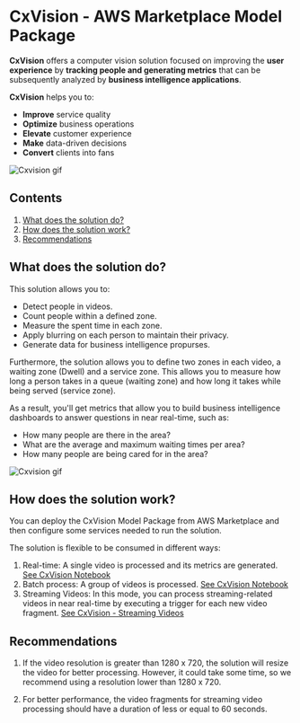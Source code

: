 # CxVision - AWS Marketplace Model Package

**CxVision** offers a computer vision solution focused on improving the **user experience** by **tracking people and generating metrics** that can be subsequently analyzed by **business intelligence applications**. 

**CxVision** helps you to:

- **Improve** service quality
- **Optimize** business operations
- **Elevate** customer experience
- **Make** data-driven decisions
- **Convert** clients into fans

![Cxvision gif](./imgs/cxvision-metrics.gif)

## Contents

1. [What does the solution do?](#What-does-the-solution-do?)
2. [How does the solution work?](#How-does-the-solution-work?)
3. [Recommendations](#Recommendations)
        
## What does the solution do?

This solution allows you to:

* Detect people in videos.
* Count people within a defined zone.
* Measure the spent time in each zone.
* Apply blurring on each person to maintain their privacy.
* Generate data for business intelligence propurses.


Furthermore, the solution allows you to define two zones in each video, a waiting zone (Dwell) and a service zone. This allows you to measure how long a person takes in a queue (waiting zone) and how long it takes while being served (service zone). 

As a result, you'll get metrics that allow you to build business intelligence dashboards to answer questions in near real-time, such as:

- How many people are there in the area?
- What are the average and maximum waiting times per area?
- How many people are being cared for in the area?

![Cxvision gif](./imgs/cxvision.gif)



## How does the solution work?

You can deploy the CxVision Model Package from AWS Marketplace and then configure some services needed to run the solution.

The solution is flexible to be consumed in different ways:

1. Real-time: A single video is processed and its metrics are generated.  [See CxVision Notebook](./CxVision.ipynb)
2. Batch process: A group of videos is processed. [See CxVision Notebook](./CxVision.ipynb)
3. Streaming Videos: In this mode, you can process streaming-related videos in near real-time by executing a trigger for each new video fragment. [See CxVision - Streaming Videos](./StreamingVideos.ipynb)

## Recommendations

1. If the video resolution is greater than 1280 x 720, the solution will resize the video for better processing. However, it could take some time, so we recommend using a resolution lower than 1280 x 720.

2. For better performance, the video fragments for streaming video processing should have a duration of less or equal to 60 seconds.
